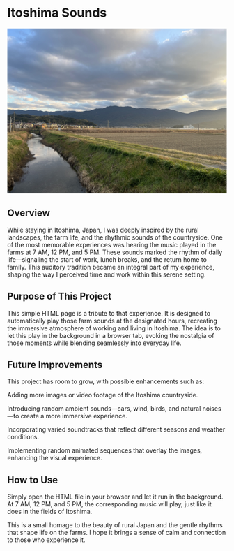 # Itoshima Sounds

![](images/001.jpg)

## Overview

While staying in Itoshima, Japan, I was deeply inspired by the rural landscapes, the farm life, and the rhythmic sounds of the countryside. One of the most memorable experiences was hearing the music played in the farms at 7 AM, 12 PM, and 5 PM. These sounds marked the rhythm of daily life—signaling the start of work, lunch breaks, and the return home to family. This auditory tradition became an integral part of my experience, shaping the way I perceived time and work within this serene setting.

## Purpose of This Project

This simple HTML page is a tribute to that experience. It is designed to automatically play those farm sounds at the designated hours, recreating the immersive atmosphere of working and living in Itoshima. The idea is to let this play in the background in a browser tab, evoking the nostalgia of those moments while blending seamlessly into everyday life.

## Future Improvements

This project has room to grow, with possible enhancements such as:

Adding more images or video footage of the Itoshima countryside.

Introducing random ambient sounds—cars, wind, birds, and natural noises—to create a more immersive experience.

Incorporating varied soundtracks that reflect different seasons and weather conditions.

Implementing random animated sequences that overlay the images, enhancing the visual experience.

## How to Use

Simply open the HTML file in your browser and let it run in the background. At 7 AM, 12 PM, and 5 PM, the corresponding music will play, just like it does in the fields of Itoshima.

This is a small homage to the beauty of rural Japan and the gentle rhythms that shape life on the farms. I hope it brings a sense of calm and connection to those who experience it.

